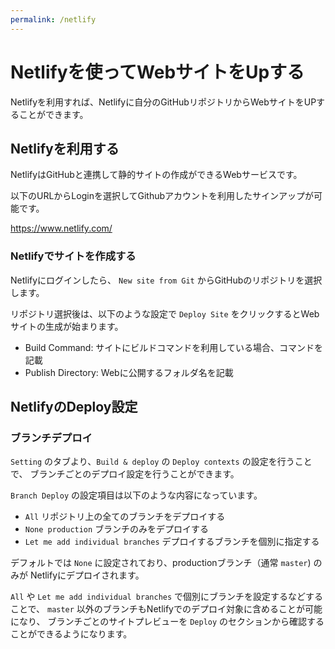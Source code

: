 ```yaml
---
permalink: /netlify
---
```

# Netlifyを使ってWebサイトをUpする

Netlifyを利用すれば、Netlifyに自分のGitHubリポジトリからWebサイトをUPすることができます。

## Netlifyを利用する

NetlifyはGitHubと連携して静的サイトの作成ができるWebサービスです。

以下のURLからLoginを選択してGithubアカウントを利用したサインアップが可能です。

https://www.netlify.com/

### Netlifyでサイトを作成する

Netlifyにログインしたら、 `New site from Git` からGitHubのリポジトリを選択します。


リポジトリ選択後は、以下のような設定で `Deploy Site` をクリックするとWebサイトの生成が始まります。

- Build Command: サイトにビルドコマンドを利用している場合、コマンドを記載
- Publish Directory: Webに公開するフォルダ名を記載

## NetlifyのDeploy設定

### ブランチデプロイ

`Setting` のタブより、`Build & deploy` の `Deploy contexts` の設定を行うことで、
ブランチごとのデプロイ設定を行うことができます。

`Branch Deploy` の設定項目は以下のような内容になっています。

- `All` リポジトリ上の全てのブランチをデプロイする
- `None production` ブランチのみをデプロイする
- `Let me add individual branches` デプロイするブランチを個別に指定する

デフォルトでは `None` に設定されており、productionブランチ（通常 `master`) のみが
Netlifyにデプロイされます。

`All` や `Let me add individual branches` で個別にブランチを設定するなどすることで、
`master` 以外のブランチもNetlifyでのデプロイ対象に含めることが可能になり、
ブランチごとのサイトプレビューを `Deploy` のセクションから確認することができるようになります。
